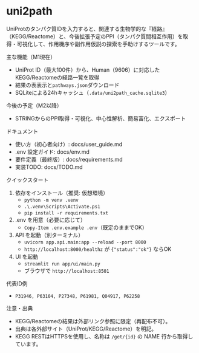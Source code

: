 # uni2path

UniProtのタンパク質IDを入力すると、関連する生物学的な『経路』（KEGG/Reactome）と、今後拡張予定のPPI（タンパク質間相互作用）を取得・可視化して、作用機序や副作用仮説の探索を手助けするツールです。

主な機能（M1現在）
- UniProt ID（最大100件）から、Human（9606）に対応したKEGG/Reactomeの経路一覧を取得
- 結果の表表示と`pathways.json`ダウンロード
- SQLiteによる24hキャッシュ（`.data/uni2path_cache.sqlite3`）

今後の予定（M2以降）
- STRINGからのPPI取得・可視化、中心性解析、簡易富化、エクスポート

ドキュメント
- 使い方（初心者向け）: docs/user_guide.md
- .env 設定ガイド: docs/env.md
- 要件定義（最終版）: docs/requirements.md
- 実装TODO: docs/TODO.md

クイックスタート
1) 依存をインストール（推奨: 仮想環境）
   - `python -m venv .venv`
   - `.\.venv\Scripts\Activate.ps1`
   - `pip install -r requirements.txt`
2) .env を用意（必要に応じて）
   - `Copy-Item .env.example .env`（既定のままでOK）
3) API を起動（別ターミナル）
   - `uvicorn app.api.main:app --reload --port 8000`
   - `http://localhost:8000/healthz` が `{"status":"ok"}` ならOK
4) UI を起動
   - `streamlit run app/ui/main.py`
   - ブラウザで `http://localhost:8501`

代表ID例
- `P31946, P63104, P27348, P61981, Q04917, P62258`

注意・出典
- KEGG/Reactomeの結果は外部リンク参照に限定（再配布不可）。
- 出典は各外部サイト（UniProt/KEGG/Reactome）を明記。
- KEGG RESTはHTTPSを使用し、名称は `/get/{id}` の NAME 行から取得しています。

